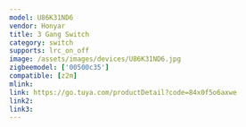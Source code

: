 ```yaml
---
model: U86K31ND6
vendor: Honyar
title: 3 Gang Switch 
category: switch
supports: lrc_on_off
image: /assets/images/devices/U86K31ND6.jpg
zigbeemodel: ['00500c35']
compatible: [z2m]
mlink: 
link: https://go.tuya.com/productDetail?code=84x0f5o6axwe
link2: 
link3: 
---
```

